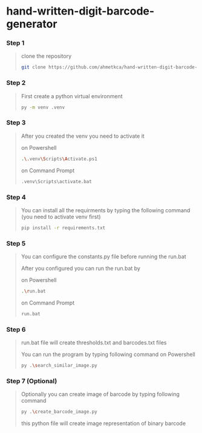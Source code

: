 # hand-written-digit-barcode-generator

### Step 1
> clone the repository
> ```bash
> git clone https://github.com/ahmetkca/hand-written-digit-barcode-generator.git
> ```

### Step 2
> First create a python virtual environment
> ```bash
> py -m venv .venv
> ```

### Step 3
> After you created the venv you need to activate it
>
> on Powershell
> ```bash
> .\.venv\Scripts\Activate.ps1
> ```
>
> on Command Prompt
> ```bash
> .venv\Scripts\activate.bat
> ```

### Step 4
> You can install all the requirments by typing the following command (you need to activate venv first)
>
> ```bash
> pip install -r requirements.txt
> ```

### Step 5
> You can configure the constants.py file before running the run.bat
> 
> After you configured you can run the run.bat by
> 
> on Powershell
> ```bash
> .\run.bat
> ```
> 
> on Command Prompt
> ```bash
> run.bat
> ```

### Step 6
> run.bat file will create thresholds.txt and barcodes.txt files
> 
> You can run the program by typing following command on Powershell
> ```bash
> py .\search_similar_image.py
> ```

### Step 7 (Optional)
> Optionally you can create image of barcode by typing following command
> 
> ```bash
> py .\create_barcode_image.py
> ```
> this python file will create image representation of binary barcode
